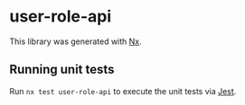 # user-role-api

This library was generated with [Nx](https://nx.dev).

## Running unit tests

Run `nx test user-role-api` to execute the unit tests via [Jest](https://jestjs.io).
